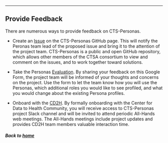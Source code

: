 ---
## Provide Feedback

There are numerous ways to provide feedback on CTS-Personas. 

* Create an [Issue](https://github.com/data2health/CTS-Personas/issues) on the CTS-Personas GitHub page. This will notify the Peronas team lead of the proposed issue and bring it to the attention of the project team. CTS-Personas is a public and open GitHub repository, which allows other members of the CTSA consortium to view and comment on the issues, and to work together toward solutions.

* Take the Personas [Evaluation](https://docs.google.com/forms/d/e/1FAIpQLSc0PiMqi12YVz9SvdHNqUocwgz8KKHOKdj3NQ80xJmMNyR_oA/viewform?usp=sf_link). By sharing your feedback on this Google Form, the project team will be informed of your thoughts and concerns on the project. Use the form to let the team know how you will use the Personas, which additional roles you would like to see profiled, and what you would change about the existing Persona profiles.

* Onboard with the [CD2H](https://bit.ly/cd2h-onboarding-form). By formally onboarding with the Center for Data to Health Community, you will receive access to CTS-Personas project Slack channel and will be invited to attend periodic All-Hands web meetings. The All-Hands meetings include project updates and provides CD2H team members valuable interaction time. 

##### Back to [home](https://data2health.github.io/CTS-Personas/)
